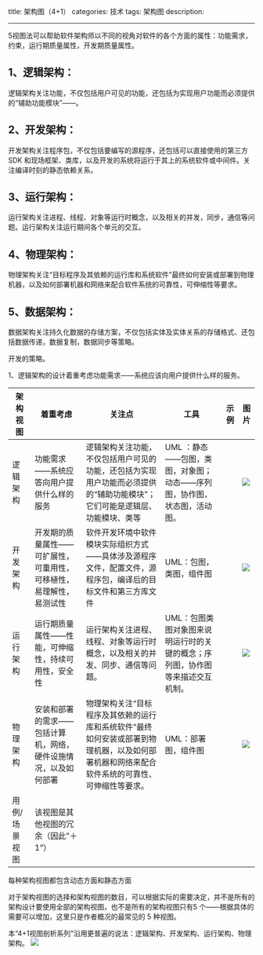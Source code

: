 title: 架构图（4+1）
categories: 技术
tags: 架构图
description:

---


5视图法可以帮助软件架构师以不同的视角对软件的各个方面的属性：功能需求，约束，运行期质量属性，开发期质量属性。

## 1、逻辑架构：
逻辑架构关注功能，不仅包括用户可见的功能，还包括为实现用户功能而必须提供的“辅助功能模块”——。

## 2、开发架构：
开发架构关注程序包，不仅包括要编写的源程序，还包括可以直接使用的第三方SDK 和现场框架、类库，以及开发的系统将运行于其上的系统软件或中间件。关注编译时刻的静态依赖关系。

## 3、运行架构：
运行架构关注进程、线程、对象等运行时概念，以及相关的并发，同步，通信等问题。运行架构关注运行期间各个单元的交互。

## 4、物理架构：
物理架构关注“目标程序及其依赖的运行库和系统软件”最终如何安装或部署到物理机器，以及如何部署机器和网络来配合软件系统的可靠性，可伸缩性等要求。

## 5、数据架构：
数据架构关注持久化数据的存储方案，不仅包括实体及实体关系的存储格式、还包括数据传递，数据复制，数据同步等策略。

开发的策略。

1、逻辑架构的设计着重考虑功能需求——系统应该向用户提供什么样的服务。


|  架构视图 |  着重考虑 | 关注点  | 工具  | 示例  | 图片  |
|---|---|---|---|---|---|
| 逻辑架构  | 功能需求——系统应答向用户提供什么样的服务  | 逻辑架构关注功能，不仅包括用户可见的功能，还包括为实现用户功能而必须提供的“辅助功能模块”；它们可能是逻辑层、功能模块、类等  | UML ：静态——包图，类图，对象图；动态——序列图，协作图，状态图，活动图。  |   |  ![](/img/225-1.jpg) |
|  开发架构 | 开发期的质量属性——可扩展性，可重用性，可移植性，易理解性，易测试性  |  软件开发环境中软件模块实际组织方式——具体涉及源程序文件，配置文件，源程序包，编译后的目标文件和第三方库文件 |  UML：包图，类图，组件图 |   |  ![](/img/225-2.jpg) |
|  运行架构 |  运行期质量属性——性能，可伸缩性，持续可用性，安全性 | 运行架构关注进程、线程、对象等运行时概念，以及相关的并发、同步、通信等问题。  | UML：包图类图对象图来说明运行时的关键的概念；序列图，协作图等来描述交互机制。  |   |  ![](/img/225-3.jpg) |
| 物理架构  | 安装和部署的需求——包括计算机，网络，硬件设施情况，以及如何部署  | 物理架构关注“目标程序及其依赖的运行库和系统软件”最终如何安装或部署到物理机器，以及如何部署机器和网络来配合软件系统的可靠性、可伸缩性等要求。  | UML：部署图，组件图  |   |  ![](/img/225-4.gif) |
|  用例/场景 视图 |  该视图是其他视图的冗余（因此”＋1”） |   |   |   |   |

每种架构视图都包含动态方面和静态方面

对于架构视图的选择和架构视图的数目，可以根据实际的需要决定，并不是所有的架构设计要使用全部的架构视图，也不是所有的架构视图只有5 个——根据具体的需要可以增加，这里只是作者概况的最常见的 5 种视图。

本“4+1视图剖析系列”沿用更普遍的说法：逻辑架构、开发架构、运行架构、物理架构。
![](/img/225-5.gif)

